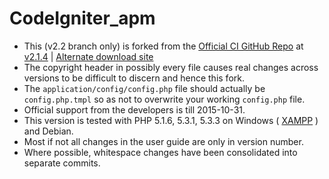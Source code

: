 CodeIgniter_apm
===============
* This (v2.2 branch only) is forked from the [Official CI GitHub Repo](https://github.com/bcit-ci/CodeIgniter) at [v2.1.4](https://github.com/bcit-ci/CodeIgniter/archive/2.1.4.tar.gz) | [Alternate download site](https://ellislab.com/asset/ci_download_files/CodeIgniter_2.1.4.zip)
* The copyright header in possibly every file causes real changes across versions to be difficult to discern and hence this fork.
* The `application/config/config.php` file should actually be `config.php.tmpl` so as not to overwrite your working `config.php` file.
* Official support from the developers is till 2015-10-31.
* This version is tested with PHP 5.1.6, 5.3.1, 5.3.3 on Windows ( [XAMPP](https://www.apachefriends.org) ) and Debian.
* Most if not all changes in the user guide are only in version number.
* Where possible, whitespace changes have been consolidated into separate commits.
